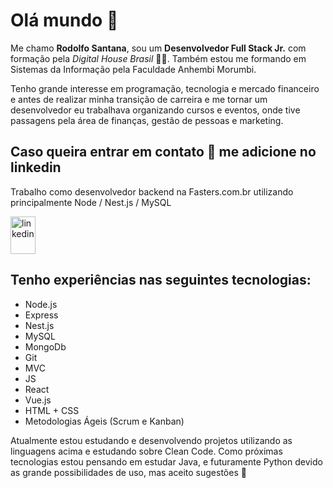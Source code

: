 # Olá mundo 🖖

Me chamo **Rodolfo Santana**, sou um **Desenvolvedor Full Stack Jr.** com formação pela *Digital House Brasil* 🧑‍🎓. Também estou me formando em Sistemas da Informação pela Faculdade Anhembi Morumbi.

Tenho grande interesse em programação, tecnologia e mercado financeiro e antes de realizar minha transição de carreira e me tornar um desenvolvedor eu trabalhava organizando cursos e eventos, onde tive passagens pela área de finanças, gestão de pessoas e marketing.

## Caso queira entrar em contato 💬 me adicione no linkedin

Trabalho como desenvolvedor backend na Fasters.com.br utilizando principalmente Node / Nest.js / MySQL

<a href="http://linkedin.com/in/rodolfo-santana-57766b47/" target="_blank" rel="noopener noreferrer">
<img align="center" src="https://cdn.worldvectorlogo.com/logos/linkedin-icon-2.svg" alt="linkedin" height="60" width="40" padding-bottom="5"/>
</a>

## Tenho experiências nas seguintes tecnologias:

- Node.js
- Express
- Nest.js
- MySQL
- MongoDb
- Git
- MVC
- JS
- React
- Vue.js
- HTML + CSS
- Metodologias Ágeis (Scrum e Kanban)

Atualmente estou estudando e desenvolvendo projetos utilizando as linguagens acima e estudando sobre Clean Code. Como próximas tecnologias estou pensando em estudar Java, e futuramente Python devido as grande possibilidades de uso, mas aceito sugestões 🙇

<!--
**rdmoedas/rdmoedas** is a ✨ _special_ ✨ repository because its `README.md` (this file) appears on your GitHub profile.

Here are some ideas to get you started:

- 🔭 I’m currently working on ...
- 🌱 I’m currently learning ...
- 👯 I’m looking to collaborate on ...
- 🤔 I’m looking for help with ...
- 💬 Ask me about ...
- 📫 How to reach me: ...
- 😄 Pronouns: ...
- ⚡ Fun fact: ...
-->
